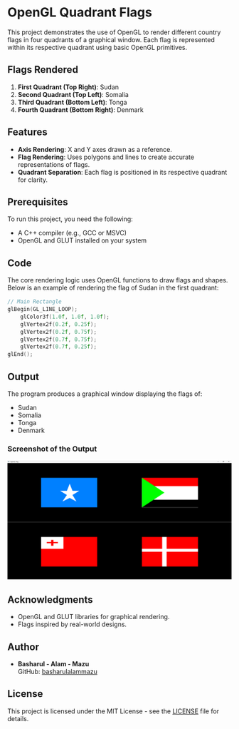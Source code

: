 
# OpenGL Quadrant Flags

This project demonstrates the use of OpenGL to render different country flags in four quadrants of a graphical window. Each flag is represented within its respective quadrant using basic OpenGL primitives.

## Flags Rendered
1. **First Quadrant (Top Right)**: Sudan
2. **Second Quadrant (Top Left)**: Somalia
3. **Third Quadrant (Bottom Left)**: Tonga
4. **Fourth Quadrant (Bottom Right)**: Denmark

## Features
- **Axis Rendering**: X and Y axes drawn as a reference.
- **Flag Rendering**: Uses polygons and lines to create accurate representations of flags.
- **Quadrant Separation**: Each flag is positioned in its respective quadrant for clarity.

## Prerequisites
To run this project, you need the following:
- A C++ compiler (e.g., GCC or MSVC)
- OpenGL and GLUT installed on your system



## Code
The core rendering logic uses OpenGL functions to draw flags and shapes. Below is an example of rendering the flag of Sudan in the first quadrant:
```cpp
// Main Rectangle
glBegin(GL_LINE_LOOP);
    glColor3f(1.0f, 1.0f, 1.0f);
    glVertex2f(0.2f, 0.25f);
    glVertex2f(0.2f, 0.75f);
    glVertex2f(0.7f, 0.75f);
    glVertex2f(0.7f, 0.25f);
glEnd();
```

## Output
The program produces a graphical window displaying the flags of:
- Sudan
- Somalia
- Tonga
- Denmark

### Screenshot of the Output
![Output Flags](/Assets/3_Flag.png)

## Acknowledgments
- OpenGL and GLUT libraries for graphical rendering.
- Flags inspired by real-world designs.

## Author
- **Basharul - Alam - Mazu**  
  GitHub: [basharulalammazu](https://github.com/basharulalammazu)

## License
This project is licensed under the MIT License - see the [LICENSE](/LICENSE) file for details.